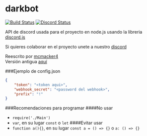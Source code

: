 # darkbot

[![Build Status](https://travis-ci.org/darkaqua/darkbot.svg?branch=master)](https://travis-ci.org/darkaqua/darkbot)
[![Discord Status](https://discordapp.com/api/guilds/244102569729720321/widget.png)](http://darkaqua.net)

API de discord usada para el proyecto en node.js usando la libreria [discord.js](https://discord.js.org/#/docs/main/master/general/welcome)

Si quieres colaborar en el proyecto unete a nuestro [discord](http://darkaqua.net)

Reescrito por [mcmacker4](https://github.com/mcmacker4)<br>
Versión antigua [aquí](https://github.com/darkaqua/darkbot_old)

###Ejemplo de config.json<br>
```json
{
    "token": "<token aqui>",
    "webhook_secret": "<password del webhook>",
    "prefix": "!"
}
```

###Recomendaciones para programar
####No usar
- ``require('./Main')`` 
- ``var``, en su lugar ``const`` o ``let``
####Evitar usar
- ``function a(){}``, en su lugar ``const a = () => {}`` o ``a: () => {}``